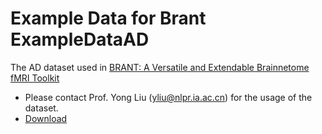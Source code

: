 # Example Data for Brant ExampleDataAD
The AD dataset used in [BRANT: A Versatile and Extendable Brainnetome fMRI Toolkit](https://www.frontiersin.org/articles/10.3389/fninf.2018.00052/full) 

* Please contact Prof. Yong Liu (yliu@nlpr.ia.ac.cn) for the usage of the dataset.
* [Download](http://ddl.escience.cn/f/QAoQ)
